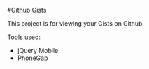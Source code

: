 #Github Gists

This project is for viewing your Gists on Github

Tools used:

* jQuery Mobile
* PhoneGap

